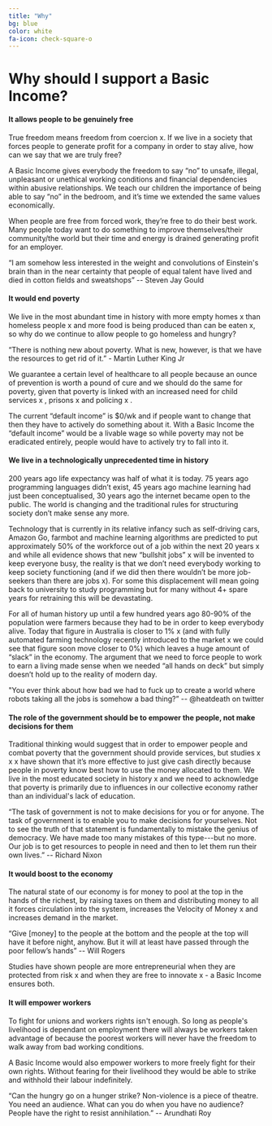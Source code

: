 ```yaml
---
title: "Why"
bg: blue
color: white
fa-icon: check-square-o
---
```


# Why should I support a Basic Income?

#### It allows people to be genuinely free
True freedom means freedom from coercion x. If we live in a society that forces people to generate profit for a company in order to stay alive, how can we say that we are truly free? 

A Basic Income gives everybody the freedom to say “no” to unsafe, illegal, unpleasant or unethical working conditions and financial dependencies within abusive relationships. We teach our children the importance of being able to say “no” in the bedroom, and it’s time we extended the same values economically.

When people are free from forced work, they’re free to do their best work. Many people today want to do something to improve themselves/their community/the world but their time and energy is drained generating profit for an employer. 

“I am somehow less interested in the weight and convolutions of Einstein's brain than in the near certainty that people of equal talent have lived and died in cotton fields and sweatshops” -- Steven Jay Gould


#### It would end poverty
We live in the most abundant time in history with more empty homes x than homeless people x and more food is being produced than can be eaten x, so why do we continue to allow people to go homeless and hungry?

“There is nothing new about poverty. What is new, however, is that we have the resources to get rid of it.” - Martin Luther King Jr

We guarantee a certain level of healthcare to all people because an ounce of prevention is worth a pound of cure and we should do the same for poverty, given that poverty is linked with an increased need for child services x , prisons x and policing x .

The current “default income” is $0/wk and if people want to change that then they have to actively do something about it. With a Basic Income the “default income” would be a livable wage so while poverty may not be eradicated entirely, people would have to actively try to fall into it. 


#### We live in a technologically unprecedented time in history 
200 years ago life expectancy was half of what it is today. 75 years ago programming languages didn’t exist, 45 years ago machine learning had just been conceptualised, 30 years ago the internet became open to the public. The world is changing and the traditional rules for structuring society don’t make sense any more.

Technology that is currently in its relative infancy such as self-driving cars, Amazon Go, farmbot and machine learning algorithms are predicted to put approximately 50% of the workforce out of a job within the next 20 years x and while all evidence shows that new “bullshit jobs” x will be invented to keep everyone busy, the reality is that we don’t need everybody working to keep society functioning (and if we did then there wouldn’t be more job-seekers than there are jobs x). For some this displacement will mean going back to university to study programming but for many without 4+ spare years for retraining this will be devastating. 

For all of human history up until a few hundred years ago 80-90% of the population were farmers because they had to be in order to keep everybody alive. Today that figure in Australia is closer to 1% x (and with fully automated farming technology recently introduced to the market x we could see that figure soon move closer to 0%) which leaves a huge amount of “slack” in the economy. The argument that we need to force people to work to earn a living made sense when we needed “all hands on deck” but simply doesn’t hold up to the reality of modern day.

"You ever think about how bad we had to fuck up to create a world where robots taking all the jobs is somehow a bad thing?” -- @heatdeath on twitter


#### The role of the government should be to empower the people, not make decisions for them

Traditional thinking would suggest that in order to empower people and combat poverty that the government should provide services, but studies x x x have shown that it’s more effective to just give cash directly because people in poverty know best how to use the money allocated to them. We live in the most educated society in history x and we need to acknowledge that poverty is primarily due to influences in our collective economy rather than an individual's lack of education.

“The task of government is not to make decisions for you or for anyone. The task of government is to enable you to make decisions for yourselves. Not to see the truth of that statement is fundamentally to mistake the genius of democracy. We have made too many mistakes of this type---but no more. Our job is to get resources to people in need and then to let them run their own lives.” --  Richard Nixon 


#### It would boost to the economy

The natural state of our economy is for money to pool at the top in the hands of the richest, by raising taxes on them and distributing money to all it forces circulation into the system, increases the Velocity of Money x and increases demand in the market. 

“Give [money] to the people at the bottom and the people at the top will have it before night, anyhow. But it will at least have passed through the poor fellow’s hands” -- Will Rogers

Studies have shown people are more entrepreneurial when they are protected from risk x and when they are free to innovate x - a Basic Income ensures both. 


#### It will empower workers

To fight for unions and workers rights isn't enough. So long as people's livelihood is dependant on employment there will always be workers taken advantage of because the poorest workers will never have the freedom to walk away from bad working conditions. 

A Basic Income would also empower workers to more freely fight for their own rights. Without fearing for their livelihood they would be able to strike and withhold their labour indefinitely. 

“Can the hungry go on a hunger strike? Non-violence is a piece of theatre. You need an audience. What can you do when you have no audience? People have the right to resist annihilation.” -- Arundhati Roy
